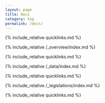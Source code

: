 ```yaml
---
layout: page
title: Docs
category: top
permalink: /docs/
---
```


{% include_relative quicklinks.md %}

{% include_relative /_overview/index.md %}

{% include_relative quicklinks.md %}

{% include_relative /_data/index.md %}

{% include_relative quicklinks.md %}

{% include_relative /_legislations/index.md %}

{% include_relative quicklinks.md %}